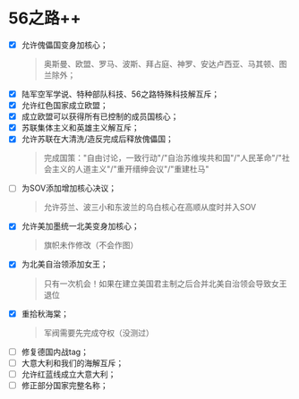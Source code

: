 # 56之路++

- [x] 允许傀儡国变身加核心；
	> 奥斯曼、欧盟、罗马、波斯、拜占庭、神罗、安达卢西亚、马其顿、图兰除外；
- [x] 陆军空军学说、特种部队科技、56之路特殊科技解互斥；
- [x] 允许红色国家成立欧盟；
- [x] 成立欧盟可以获得所有已控制的成员国核心；
- [x] 苏联集体主义和英雄主义解互斥；
- [x] 允许苏联在大清洗/造反完成后释放傀儡国；
	> 完成国策："自由讨论，一致行动"/"自治苏维埃共和国"/"人民革命"/"社会主义的人道主义"/"重开缙绅会议"/"重建杜马"
- [ ] 为SOV添加增加核心决议；
	> 允许芬兰、波三小和东波兰的乌白核心在高顺从度时并入SOV
- [x] 允许美加墨统一北美变身加核心；
	> 旗帜未作修改（不会作图）
- [x] 为北美自治领添加女王；
	> 只有一次机会！如果在建立美国君主制之后合并北美自治领会导致女王退位
- [x] 重拾秋海棠；
	> 军阀需要先完成夺权（没测过）
- [ ] 修复德国内战tag；
- [ ] 大意大利和我们的海解互斥；
- [ ] 允许红蓝线成立大意大利；
- [ ] 修正部分国家完整名称；